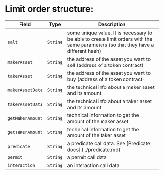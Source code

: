 # Limit order structure:

| Field            | Type     | Description                                                                                                                        |
| ---------------- | -------- | ---------------------------------------------------------------------------------------------------------------------------------- |
| `salt`           | `String` | some unique value. It is necessary to be able to create limit orders with the same parameters (so that they have a different hash) |
| `makerAsset`     | `String` | the address of the asset you want to sell (address of a token contract)                                                            |
| `takerAsset`     | `String` | the address of the asset you want to buy (address of a token contract)                                                             |
| `makerAssetData` | `String` | the technical info about a maker asset and its amount                                                                              |
| `takerAssetData` | `String` | the technical info about a taker asset and its amount                                                                              |
| `getMakerAmount` | `String` | technical information to get the amount of the maker asset                                                                         |
| `getTakerAmount` | `String` | technical information to get the amount of the taker asset                                                                         |
| `predicate`      | `String` | a predicate call data. See [Predicate docs] ( ./predicate.md)                                                                      |
| `permit`         | `String` | a permit call data                                                                                                                 |
| `interaction`    | `String` | an interaction call data                                                                                                           |

